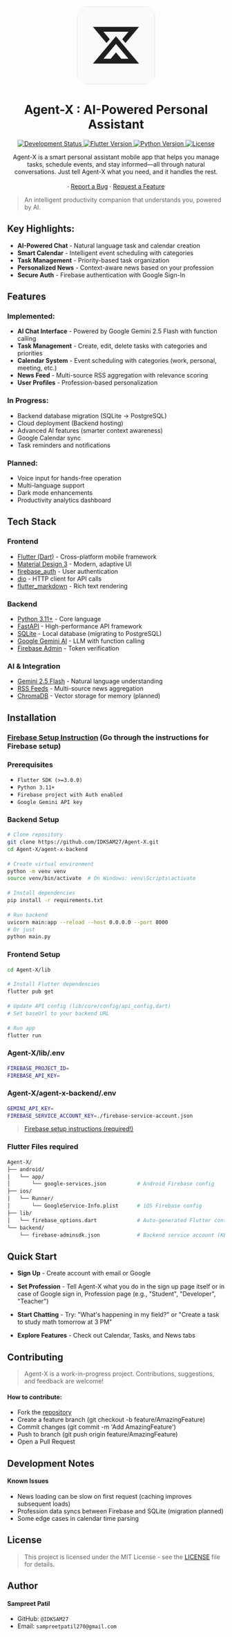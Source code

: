 <div align="center">
   <img src="assets/icons/app_icon-modified.png" alt="Agent-X Logo" width="180"/>
</div>

<h1 align="center">Agent-X : AI-Powered Personal Assistant</h1>

<div align="center">

  <a href="https://github.com/IDKSAM27/Agent-X">
    <img src="https://img.shields.io/badge/status-in%20development-yellow" alt="Development Status">
  </a>
    <a href="https://flutter.dev">
    <img src="https://img.shields.io/badge/Flutter-3.0+-02569B?logo=flutter" alt="Flutter Version">
  </a>
  <a href="https://www.python.org">
    <img src="https://img.shields.io/badge/Python-3.11+-3776AB?logo=python&logoColor=white" alt="Python Version">
  </a>
  <a href="https://github.com/IDKSAM27/Agent-X/blob/main/LICENSE">
    <img src="https://img.shields.io/badge/license-MIT-blue" alt="License">
  </a>

</div>

<p align="center">
 Agent-X is a smart personal assistant mobile app that helps you manage tasks, schedule events, and stay informed—all through natural conversations. Just tell Agent-X what you need, and it handles the rest.
  <br/>
  <br/>
  ·
  <a href="https://github.com/IDKSAM27/Agent-X/issues">Report a Bug</a>
  ·
  <a href="https://github.com/IDKSAM27/Agent-X/issues">Request a Feature</a>
</p>

>An intelligent productivity companion that understands you, powered by AI.

## Key Highlights:

-  **AI-Powered Chat** - Natural language task and calendar creation
-  **Smart Calendar** - Intelligent event scheduling with categories
-  **Task Management** - Priority-based task organization
-  **Personalized News** - Context-aware news based on your profession
-  **Secure Auth** - Firebase authentication with Google Sign-In

## Features
### Implemented:
- **AI Chat Interface** - Powered by Google Gemini 2.5 Flash with function calling
- **Task Management** - Create, edit, delete tasks with categories and priorities
- **Calendar System** - Event scheduling with categories (work, personal, meeting, etc.)
- **News Feed** - Multi-source RSS aggregation with relevance scoring
- **User Profiles** - Profession-based personalization

### In Progress:
- Backend database migration (SQLite → PostgreSQL)
- Cloud deployment (Backend hosting)
- Advanced AI features (smarter context awareness)
- Google Calendar sync
- Task reminders and notifications

### Planned:
- Voice input for hands-free operation
- Multi-language support
- Dark mode enhancements
- Productivity analytics dashboard

## Tech Stack
### Frontend

- [Flutter (Dart)](https://flutter.dev/) - Cross-platform mobile framework
- [Material Design 3](https://m3.material.io/) - Modern, adaptive UI
- [firebase_auth](https://firebase.google.com/docs/auth) - User authentication
- [dio](https://pub.dev/packages/dio) - HTTP client for API calls
- [flutter_markdown](https://pub.dev/documentation/flutter_markdown/latest/) - Rich text rendering

### Backend

- [Python 3.11+](https://www.python.org/) - Core language
- [FastAPI](https://fastapi.tiangolo.com/) - High-performance API framework
- [SQLite](https://sqlite.org/) - Local database (migrating to PostgreSQL)
- [Google Gemini AI](https://ai.google.dev/) - LLM with function calling
- [Firebase Admin](https://firebase.google.com/docs/admin/setup) - Token verification

### AI & Integration

- [Gemini 2.5 Flash](https://ai.google.dev/) - Natural language understanding
- [RSS Feeds](https://rss.app/en/) - Multi-source news aggregation
- [ChromaDB](https://pypi.org/project/chromadb/) - Vector storage for memory (planned)


## Installation

### [Firebase Setup Instruction](https://github.com/IDKSAM27/Agent-X/blob/main/FIREBASE_SETUP.md) (Go through the instructions for Firebase setup)

### Prerequisites

- `Flutter SDK (>=3.0.0)`
- `Python 3.11+`
- `Firebase project with Auth enabled`
- `Google Gemini API key`

### Backend Setup

```bash
# Clone repository
git clone https://github.com/IDKSAM27/Agent-X.git
cd Agent-X/agent-x-backend

# Create virtual environment
python -m venv venv
source venv/bin/activate  # On Windows: venv\Scripts\activate

# Install dependencies
pip install -r requirements.txt

# Run backend
uvicorn main:app --reload --host 0.0.0.0 --port 8000
# Or just
python main.py
```

### Frontend Setup

```bash
cd Agent-X/lib

# Install Flutter dependencies
flutter pub get

# Update API config (lib/core/config/api_config.dart)
# Set baseUrl to your backend URL

# Run app
flutter run
```

### Agent-X/lib/.env
```bash
FIREBASE_PROJECT_ID=
FIREBASE_API_KEY=
```

### Agent-X/agent-x-backend/.env
```bash
GEMINI_API_KEY=
FIREBASE_SERVICE_ACCOUNT_KEY=./firebase-service-account.json
```
> [Firebase setup instructions (required!)](https://github.com/IDKSAM27/Agent-X/blob/main/FIREBASE_SETUP.md)

### Flutter Files required

```graphql
Agent-X/
├── android/
│   └── app/
│       └── google-services.json          # Android Firebase config
├── ios/
│   └── Runner/
│       └── GoogleService-Info.plist      # iOS Firebase config 
├── lib/
│   └── firebase_options.dart             # Auto-generated Flutter config
└── backend/
    └── firebase-adminsdk.json            # Backend service account (KEEP SECURE!)

```


## Quick Start

- **Sign Up** - Create account with email or Google
- **Set Profession** - Tell Agent-X what you do in the sign up page itself or in case of Google sign in, Profession page (e.g., "Student", "Developer", "Teacher")

- **Start Chatting** - Try: "What's happening in my field?" or "Create a task to study math tomorrow at 3 PM"

- **Explore Features** - Check out Calendar, Tasks, and News tabs

## Contributing

> Agent-X is a work-in-progress project. Contributions, suggestions, and feedback are welcome!

#### How to contribute:

- Fork the [repository](https://github.com/IDKSAM27/Agent-X)
- Create a feature branch (git checkout -b feature/AmazingFeature)
- Commit changes (git commit -m 'Add AmazingFeature')
- Push to branch (git push origin feature/AmazingFeature)
- Open a Pull Request

## Development Notes
#### Known Issues

- News loading can be slow on first request (caching improves subsequent loads)
- Profession data syncs between Firebase and SQLite (migration planned)
- Some edge cases in calendar time parsing

## License

> This project is licensed under the MIT License - see the [LICENSE](https://github.com/IDKSAM27/Agent-X/blob/main/LICENSE) file for details.

## Author

#### Sampreet Patil

- GitHub: `@IDKSAM27`
- Email: `sampreetpatil270@gmail.com`
